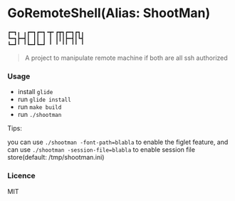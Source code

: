GoRemoteShell(Alias: ShootMan)
=====
    
    ┏━┓╻ ╻┏━┓┏━┓╺┳╸┏┳┓┏━┓┏┓╻
    ┗━┓┣━┫┃ ┃┃ ┃ ┃ ┃┃┃┣━┫┃┗┫
    ┗━┛╹ ╹┗━┛┗━┛ ╹ ╹ ╹╹ ╹╹ ╹


> A project to manipulate remote machine if both are all ssh authorized

### Usage

* install `glide`
* run `glide install`
* run `make build`
* run `./shootman`

Tips: 

you can use `./shootman -font-path=blabla` to enable the figlet feature,
and can use `./shootman -session-file=blabla` to enable session file store(default: /tmp/shootman.ini)
 

### Licence

MIT
